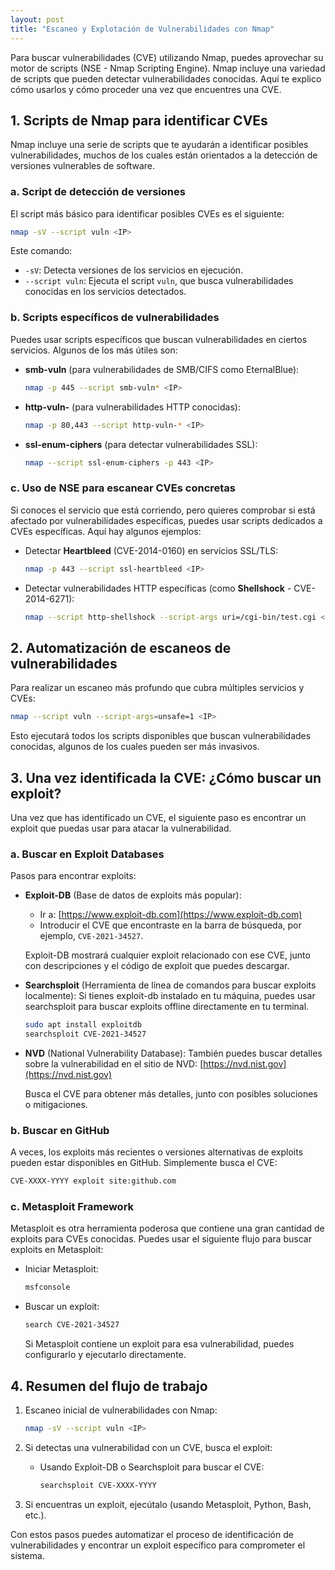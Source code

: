 ```yaml
---
layout: post
title: "Escaneo y Explotación de Vulnerabilidades con Nmap"
---
```


Para buscar vulnerabilidades (CVE) utilizando Nmap, puedes aprovechar su motor de scripts (NSE - Nmap Scripting Engine). Nmap incluye una variedad de scripts que pueden detectar vulnerabilidades conocidas. Aquí te explico cómo usarlos y cómo proceder una vez que encuentres una CVE.

## 1. Scripts de Nmap para identificar CVEs

Nmap incluye una serie de scripts que te ayudarán a identificar posibles vulnerabilidades, muchos de los cuales están orientados a la detección de versiones vulnerables de software.

### a. Script de detección de versiones

El script más básico para identificar posibles CVEs es el siguiente:

```bash
nmap -sV --script vuln <IP>
```

Este comando:
- `-sV`: Detecta versiones de los servicios en ejecución.
- `--script vuln`: Ejecuta el script `vuln`, que busca vulnerabilidades conocidas en los servicios detectados.

### b. Scripts específicos de vulnerabilidades

Puedes usar scripts específicos que buscan vulnerabilidades en ciertos servicios. Algunos de los más útiles son:

- **smb-vuln** (para vulnerabilidades de SMB/CIFS como EternalBlue):

  ```bash
  nmap -p 445 --script smb-vuln* <IP>
  ```

- **http-vuln-** (para vulnerabilidades HTTP conocidas):

  ```bash
  nmap -p 80,443 --script http-vuln-* <IP>
  ```

- **ssl-enum-ciphers** (para detectar vulnerabilidades SSL):

  ```bash
  nmap --script ssl-enum-ciphers -p 443 <IP>
  ```

### c. Uso de NSE para escanear CVEs concretas

Si conoces el servicio que está corriendo, pero quieres comprobar si está afectado por vulnerabilidades específicas, puedes usar scripts dedicados a CVEs específicas. Aquí hay algunos ejemplos:

- Detectar **Heartbleed** (CVE-2014-0160) en servicios SSL/TLS:

  ```bash
  nmap -p 443 --script ssl-heartbleed <IP>
  ```

- Detectar vulnerabilidades HTTP específicas (como **Shellshock** - CVE-2014-6271):

  ```bash
  nmap --script http-shellshock --script-args uri=/cgi-bin/test.cgi <IP>
  ```

## 2. Automatización de escaneos de vulnerabilidades

Para realizar un escaneo más profundo que cubra múltiples servicios y CVEs:

```bash
nmap --script vuln --script-args=unsafe=1 <IP>
```

Esto ejecutará todos los scripts disponibles que buscan vulnerabilidades conocidas, algunos de los cuales pueden ser más invasivos.

## 3. Una vez identificada la CVE: ¿Cómo buscar un exploit?

Una vez que has identificado un CVE, el siguiente paso es encontrar un exploit que puedas usar para atacar la vulnerabilidad.

### a. Buscar en Exploit Databases

Pasos para encontrar exploits:

- **Exploit-DB** (Base de datos de exploits más popular):
  - Ir a: [https://www.exploit-db.com](https://www.exploit-db.com)
  - Introducir el CVE que encontraste en la barra de búsqueda, por ejemplo, `CVE-2021-34527`.

  Exploit-DB mostrará cualquier exploit relacionado con ese CVE, junto con descripciones y el código de exploit que puedes descargar.

- **Searchsploit** (Herramienta de línea de comandos para buscar exploits localmente): Si tienes exploit-db instalado en tu máquina, puedes usar searchsploit para buscar exploits offline directamente en tu terminal.

  ```bash
  sudo apt install exploitdb
  searchsploit CVE-2021-34527
  ```

- **NVD** (National Vulnerability Database): También puedes buscar detalles sobre la vulnerabilidad en el sitio de NVD: [https://nvd.nist.gov](https://nvd.nist.gov)

  Busca el CVE para obtener más detalles, junto con posibles soluciones o mitigaciones.

### b. Buscar en GitHub

A veces, los exploits más recientes o versiones alternativas de exploits pueden estar disponibles en GitHub. Simplemente busca el CVE:

```bash
CVE-XXXX-YYYY exploit site:github.com
```

### c. Metasploit Framework

Metasploit es otra herramienta poderosa que contiene una gran cantidad de exploits para CVEs conocidas. Puedes usar el siguiente flujo para buscar exploits en Metasploit:

- Iniciar Metasploit:

  ```bash
  msfconsole
  ```

- Buscar un exploit:

  ```bash
  search CVE-2021-34527
  ```

  Si Metasploit contiene un exploit para esa vulnerabilidad, puedes configurarlo y ejecutarlo directamente.

## 4. Resumen del flujo de trabajo

1. Escaneo inicial de vulnerabilidades con Nmap:

   ```bash
   nmap -sV --script vuln <IP>
   ```

2. Si detectas una vulnerabilidad con un CVE, busca el exploit:

   - Usando Exploit-DB o Searchsploit para buscar el CVE:

     ```bash
     searchsploit CVE-XXXX-YYYY
     ```

3. Si encuentras un exploit, ejecútalo (usando Metasploit, Python, Bash, etc.).

Con estos pasos puedes automatizar el proceso de identificación de vulnerabilidades y encontrar un exploit específico para comprometer el sistema.
